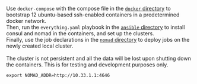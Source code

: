 Use `docker-compose` with the compose file in the [`docker` directory](/docker/) to bootstrap 12 ubuntu-based ssh-enabled containers in a predetermined docker network.<br>
Then, run the `everything.yaml` playbook in the [`ansible` directory](/ansible/) to install consul and nomad in the containers, and set up the clusters.<br>
Finally, use the job declarations in the [`nomad` directory](/nomad/) to deploy jobs on the newly created local cluster.<br>
<br>
The cluster is not persistent and all the data will be lost upon shutting down the containers. This is for testing and development purposes only.

```shell
export NOMAD_ADDR=http://10.33.1.1:4646
```